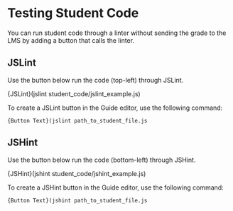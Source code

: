 # Testing Student Code

You can run student code through a linter without sending the grade to the LMS by adding a button that calls the linter.

## JSLint
Use the button below run the code (top-left) through JSLint.

{JSLint}(jslint student_code/jslint_example.js)

To create a JSLint button in the Guide editor, use the following command:

`{Button Text}(jslint path_to_student_file.js`

## JSHint
Use the button below run the code (bottom-left) through JSHint.

{JSHint}(jshint student_code/jshint_example.js)

To create a JSHint button in the Guide editor, use the following command:

`{Button Text}(jshint path_to_student_file.js`